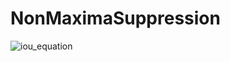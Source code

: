 # NonMaximaSuppression
![iou_equation](https://user-images.githubusercontent.com/49982286/59195069-f9f65780-8bc5-11e9-8ff8-87d97f520cf7.png)

